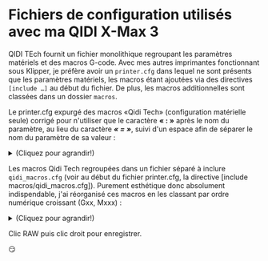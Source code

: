 # Fichiers de configuration utilisés avec ma QIDI X-Max 3

QIDI TEch fournit un fichier monolithique regroupant les paramètres matériels et des macros G-code. Avec mes autres imprimantes fonctionnant sous Klipper, je préfère avoir un `printer.cfg` dans lequel ne sont présents que les paramètres matériels, les macros étant
ajoutées via des directives `[include …]` au début du fichier. De plus, les macros additionnelles sont classées dans un dossier `macros`.

Le printer.cfg expurgé des macros «Qidi Tech» (configuration matérielle seule) corrigé pour n'utiliser que le caractère **« : »** après le nom du paramètre, au lieu du caractère ***« = »***, suivi d'un espace afin de séparer le nom du paramètre de sa valeur :

<details>
  <summary>(Cliquez pour agrandir!)</summary>

[printer.cfg](https://github.com/fran6p/Qidi_X-Max3/blob/main/Klipper/MyConfiguration/printer.cfg)

 </details>
  
Les macros Qidi Tech regroupées dans un fichier séparé à inclure `qidi_macros.cfg` (voir au début du fichier printer.cfg, la directive [include macros/qidi_macros.cfg]). Purement esthétique donc absolument indispendable, j'ai réorganisé ces macros en les classant par ordre numérique croissant (Gxx, Mxxx) :

<details>
  <summary>(Cliquez pour agrandir!)</summary>

[macros QidiTech](https://github.com/fran6p/Qidi_X-Max3/blob/main/Klipper/MyConfiguration/macros/qidi_macros.cfg)

 </details>
 
Clic RAW puis clic droit pour enregistrer.

:smirk:


